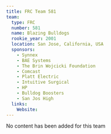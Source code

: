 ```yaml
---
title: FRC Team 581
team:
  type: FRC
  number: 581
  name: Blazing Bulldogs
  rookie_year: 2001
  location: San Jose, California, USA
  sponsors:
    - Synnex
    - BAE Systems
    - The Brin Wojcicki Foundation
    - Comcast
    - Platt Electric
    - Intuitive Surgical
    - HP
    - Bulldog Boosters
    - San Jos High
  links:
    Website: 
---
```

No content has been added for this team